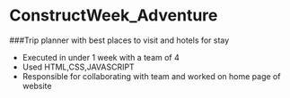 # ConstructWeek_Adventure

###Trip planner with best places to visit and hotels for stay

- Executed in under 1 week with a team of 4
- Used HTML,CSS,JAVASCRIPT
- Responsible for collaborating with team and worked on home page of website
